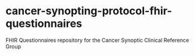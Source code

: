 # cancer-synopting-protocol-fhir-questionnaires
FHIR Questionnaires repository for the Cancer Synoptic Clinical Reference Group
